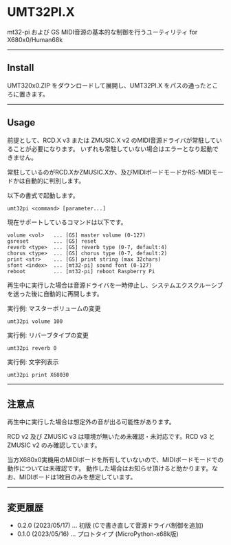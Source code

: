 # UMT32PI.X

mt32-pi および GS MIDI音源の基本的な制御を行うユーティリティ for X680x0/Human68k

---

## Install

UMT320x0.ZIP をダウンロードして展開し、UMT32PI.X をパスの通ったところに置きます。

---

## Usage

前提として、RCD.X v3 または ZMUSIC.X v2 のMIDI音源ドライバが常駐していることが必要になります。
いずれも常駐していない場合はエラーとなり起動できません。

常駐しているのがRCD.XかZMUSIC.Xか、及びMIDIボードモードかRS-MIDIモードかは自動的に判別します。

以下の書式で起動します。

    umt32pi <command> [parameter...]

現在サポートしているコマンドは以下です。

    volume <vol>   ... [GS] master volume (0-127)
    gsreset        ... [GS] reset
    reverb <type>  ... [GS] reverb type (0-7, default:4)
    chorus <type>  ... [GS] chorus type (0-7, default:2)
    print <str>    ... [GS] print string (max 32chars)
    sfont <index>  ... [mt32-pi] sound font (0-127)
    reboot         ... [mt32-pi] reboot Raspberry Pi

再生中に実行した場合は音源ドライバを一時停止し、システムエクスクルーシブを送った後に自動的に再開します。

実行例: マスターボリュームの変更

    umt32pi volume 100

実行例: リバーブタイプの変更

    umt32pi reverb 0

実行例: 文字列表示

    umt32pi print X68030

---

## 注意点

再生中に実行した場合は想定外の音が出る可能性があります。

RCD v2 及び ZMUSIC v3 は環境が無いため未確認・未対応です。RCD v3 と ZMUSIC v2 のみ確認しています。

当方X680x0実機用のMIDIボードを所有していないので、MIDIボードモードでの動作については未確認です。
動作した場合はお知らせ頂けると助かります。なお、MIDIボードは1枚目のみを想定しています。

---

## 変更履歴

* 0.2.0 (2023/05/17) ... 初版 (Cで書き直して音源ドライバ制御を追加)
* 0.1.0 (2023/05/16) ... プロトタイプ (MicroPython-x68k版)